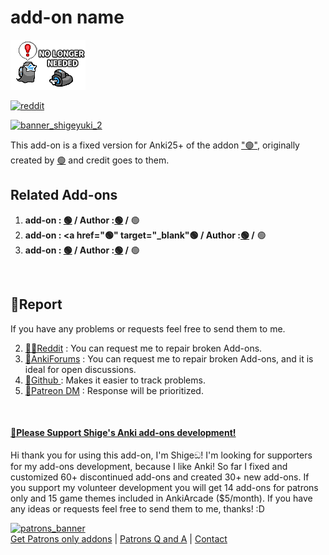 # add-on name

![nolonger_needed](https://raw.githubusercontent.com/shigeyukey/shige-addons-wiki/refs/heads/main/src/images/template/nolonger_needed.png)


<!--
https://shigeyukey.github.io/shige-addons-wiki/images/
-->

<!-- 
Hi I'm add-ons developer Shige, I fixed this add-on and uploaded it to AnkiWeb.
🟢 (Fixed by Shigeඞ)
https://ankiweb.net/shared/info/🟢
 -->


<!-- **[AnkiWeb Page](https://ankiweb.net/shared/info/🟢) | Code : `🟢`** -->



<!-- Created -->
[![reddit](https://github.com/shigeyukey/AnkiRestart/assets/124401518/85368aad-6f50-4335-8858-7a30a66fb065)](https://www.reddit.com/user/Shige-yuki)

<!-- Customized -->
[![banner_shigeyuki_2](https://github.com/shigeyukey/Pokemanki-Gold/assets/124401518/8408c164-e95c-4e40-98c1-393b03e04bcb)](https://www.reddit.com/user/Shige-yuki)


This add-on is a fixed version for Anki25+ of the addon <a href="🟢" target="_blank">"🟢"</a>, originally created by <a href="🟢" target="_blank">🟢</a> and credit goes to them.



## Related Add-ons
 1.  <b>add-on : <a href="🟢" target="_blank">🟢</a> / Author :<a href="🟢" target="_blank">🟢</a>
    /</b> 🟢
 1.  <b>add-on : <a href="🟢" target="_blank"🟢</a> / Author :<a href="🟢" target="_blank">🟢</a>
    /</b> 🟢
 1.  <b>add-on : <a href="🟢" target="_blank">🟢</a> / Author :<a href="🟢" target="_blank">🟢</a>
    /</b> 🟢


<br>

## 🚨Report

If you have any problems or requests feel free to send them to me.

  <!-- 1. <a href="https://ankiweb.net/shared/review/🟢" target="_blank">👍️Rate Comment</a> : You can contact me anonymously, and AnkiWeb will send you an email when I reply, a high rating increases priority of development. -->
  2. <a href="https://www.reddit.com/r/Anki/comments/1b0eybn/simple_fix_of_broken_addons_for_the_latest_anki/" target="_blank">👩‍🚀Reddit</a> : You can request me to repair broken Add-ons.
  2. <a href="https://forums.ankiweb.net/t/simple-fix-of-broken-add-ons-for-the-latest-anki-by-shige/41650" target="_blank">🌟AnkiForums</a> : You can request me to repair broken Add-ons, and it is ideal for open discussions.
  3. <a href="https://github.com/shigeyukey/my_addons/issues" target="_blank">🐙Github </a> : Makes it easier to track problems.
  4. <a href="https://www.patreon.com/Shigeyuki" target="_blank">💖Patreon DM</a> : Response will be prioritized.



<br>

<h4><a href="http://patreon.com/Shigeyuki">💖Please Support Shige's Anki add-ons development!</a></h4>

Hi thank you for using this add-on, I'm Shigeඞ! I'm looking for supporters for my add-ons development, because I like Anki! So far I fixed and customized 60+ discontinued add-ons and created 30+ new add-ons. If you support my volunteer development you will get 14 add-ons for patrons only and 15 game themes included in AnkiArcade ($5/month). If you have any ideas or requests feel free to send them to me, thanks! :D


[![patrons_banner](https://shigeyukey.github.io/shige-addons-wiki/images/_promotion/promotion_00.gif)](http://patreon.com/Shigeyuki)<br>
[Get Patrons only addons](https://www.patreon.com/Shigeyuki) | [Patrons Q and A](https://shigeyukey.github.io/shige-addons-wiki/patrons_q_and_a.html) | [Contact](https://shigeyukey.github.io/shige-addons-wiki/contact.html) <br>

<!-- 🟢 template_patreon_100.md -->


<br>

<!--
<br>

## 📥 How do I install this add-on?

1. This add-on works with Anki for desktop (it does not work on mobile). Download Anki from the [official website](https://apps.ankiweb.net/) if you haven't already.
2. Copy and paste the add-on code ( `🟢` )  into Anki and you can install it. ( *Menu -> Tools -> Add-ons -> Get Add-ons -> Code \[ add-on code ]* )
3. When I develop bug fixes, create new features, or compatibility for New Anki, I will notify you and you can install it.
4. Add-ons will be broken when the official Anki gets a major update, so if you like this add-on please support my volunteer development by rating, sharing, and donating. Thank you!

[Click here and please Rate this add-on, Thank you! :-) <br>
 ![Please rate this](https://raw.githubusercontent.com/shigeyukey/my_addons/main/media_files/rate_this.gif)](https://ankiweb.net/shared/review/🟢)
 -->






<!--

### Addons: New Thanks ###

Shigeyuki :
Hi thanks for
---
I'm looking for supporters for my add-ons development, because I like Anki! So far I fixed and customized 60+ discontinued add-ons and created 30+ new add-ons. If you support my volunteer development you will get 14 add-ons for patrons only and 15 game themes included in AnkiArcade. If you have any ideas or requests feel free to send them to me, thanks! :D -->